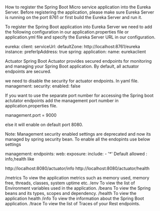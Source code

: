 How to register the Spring Boot Micro service application into the Eureka Server. Before registering the application, please make sure Eureka Server is running on the port 8761 or first build the Eureka Server and run it.


To register the Spring Boot application into Eureka Server we need to add the following configuration in our application.properties file or application.yml file and specify the Eureka Server URL in our configuration.

eureka:
   client:
      serviceUrl:
         defaultZone: http://localhost:8761/eureka
      instance:
      preferIpAddress: true
spring:
   application:
      name: eurekaclient
      
      
Actuator
Spring Boot Actuator provides secured endpoints for monitoring and managing your Spring Boot application. By default, all actuator endpoints are secured.

we need to disable the security for actuator endpoints. In yaml file.
management:
   security:
      enabled: false

If you want to use the separate port number for accessing the Spring boot actutator endpoints add the management port number in application.properties file.

management.port = 9000

else it will enable on default port 8080.

Note: Management security enabled settings are deprecated and now its managed by spring security bean. To enable all the endopints use below settings

management:
  endpoints:
    web:
      exposure:
        include:
        - '*'
Default allowed : info,health like

http://localhost:8080/actuator/info
http://localhost:8080/actuator/health              

/metrics
To view the application metrics such as memory used, memory free, threads, classes, system uptime etc.
/env
To view the list of Environment variables used in the application.
/beans
To view the Spring beans and its types, scopes and dependency.
/health
To view the application health
/info
To view the information about the Spring Boot application.
/trace
To view the list of Traces of your Rest endpoints.

